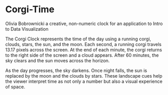 # Corgi-Time
Olivia Bobrownicki
a creative, non-numeric clock for an application to Intro to Data Visualization

The Corgi Clock represents the time of the day using a running corgi, clouds, stars, the sun, and the moon. Each second, a running corgi travels 13.17 pixels across the screen. At the end of each minute, the corgi returns to the right side of the screen and a cloud appears. After 60 minutes, the sky clears and the sun moves across the horizon.

As the day progresses, the sky darkens. Once night falls, the sun is replaced by the moon and the clouds by stars. These landscape cues help the viewer interpret time as not only a number but also a visual experience of space.
